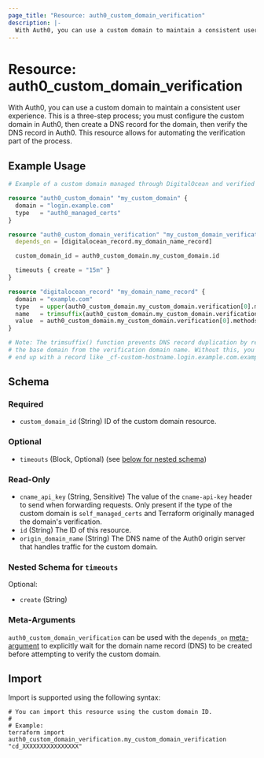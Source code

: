 ```yaml
---
page_title: "Resource: auth0_custom_domain_verification"
description: |-
  With Auth0, you can use a custom domain to maintain a consistent user experience. This is a three-step process; you must configure the custom domain in Auth0, then create a DNS record for the domain, then verify the DNS record in Auth0. This resource allows for automating the verification part of the process.
---
```


# Resource: auth0_custom_domain_verification

With Auth0, you can use a custom domain to maintain a consistent user experience. This is a three-step process; you must configure the custom domain in Auth0, then create a DNS record for the domain, then verify the DNS record in Auth0. This resource allows for automating the verification part of the process.

## Example Usage

```terraform
# Example of a custom domain managed through DigitalOcean and verified using this resource.

resource "auth0_custom_domain" "my_custom_domain" {
  domain = "login.example.com"
  type   = "auth0_managed_certs"
}

resource "auth0_custom_domain_verification" "my_custom_domain_verification" {
  depends_on = [digitalocean_record.my_domain_name_record]

  custom_domain_id = auth0_custom_domain.my_custom_domain.id

  timeouts { create = "15m" }
}

resource "digitalocean_record" "my_domain_name_record" {
  domain = "example.com"
  type   = upper(auth0_custom_domain.my_custom_domain.verification[0].methods[0].name)
  name   = trimsuffix(auth0_custom_domain.my_custom_domain.verification[0].methods[0].domain, ".example.com")
  value  = auth0_custom_domain.my_custom_domain.verification[0].methods[0].record
}

# Note: The trimsuffix() function prevents DNS record duplication by removing
# the base domain from the verification domain name. Without this, you would 
# end up with a record like _cf-custom-hostname.login.example.com.example.com
```

<!-- schema generated by tfplugindocs -->
## Schema

### Required

- `custom_domain_id` (String) ID of the custom domain resource.

### Optional

- `timeouts` (Block, Optional) (see [below for nested schema](#nestedblock--timeouts))

### Read-Only

- `cname_api_key` (String, Sensitive) The value of the `cname-api-key` header to send when forwarding requests. Only present if the type of the custom domain is `self_managed_certs` and Terraform originally managed the domain's verification.
- `id` (String) The ID of this resource.
- `origin_domain_name` (String) The DNS name of the Auth0 origin server that handles traffic for the custom domain.

<a id="nestedblock--timeouts"></a>
### Nested Schema for `timeouts`

Optional:

- `create` (String)

### Meta-Arguments

`auth0_custom_domain_verification` can be used with the `depends_on`
[meta-argument](https://www.terraform.io/docs/language/resources/syntax.html#meta-arguments) to explicitly wait for the
domain name record (DNS) to be created before attempting to verify the custom domain.

## Import

Import is supported using the following syntax:

```shell
# You can import this resource using the custom domain ID.
#
# Example:
terraform import auth0_custom_domain_verification.my_custom_domain_verification "cd_XXXXXXXXXXXXXXXX"
```
